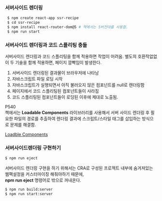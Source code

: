 ### 서버사이드 렌더링

```bash
 $ npm create react-app ssr-recipe
 $ cd ssr-recipe
 $ npm install react-router-dom@5 # 책에서는 5버전대를 사용함.
 $ npm run start
```

### 서버사이드 렌더링과 코드 스플리팅 충돌
서버사이드 렌더링과 코드 스플리팅을 함께 적용하면 작업이 어려움.
별도의 호환작없없이 두 기술을 함께 적용하면, 페이지 깜빡임이 발생한다.
1. 서버사이드 렌더링된 결과물이 브라우저에 나타남
2. 자바스크립트 파일 로딩 시작
3. 자바스크립트가 실행되면서 아직 불러오지 않은 컴포넌트를 null로 렌더링함
4. 페이지에서 코드 스플리팅된 컴포넌트들이 사라짐
5. 코드 스플리팅된 컴포넌트들이 로딩된 이후에 제대로 노출됨.

P540          
책에서는 **Loadable Components** 라이브러리를 사용해서 서버 사이드 렌더링 후 필요한 파일의 경로를 추출하여 렌더링 결과에 스크립트/스타일 태그를 삽입하는 방식으로 
문제를 해결함.

[Loadble Components](https://loadable-components.com/docs/getting-started/)


### 서버사이드렌더링 구현하기

```bash
$ npm run eject
```
서버사이드 렌더링 구현을 하기 위해서는 CRA로 구성된 프로젝트 내부에 숨겨져있는 웹팩설정을 커스터마이징 해줘야하기 때문에,  
**npm run eject** 명령어로 밖으로 꺼내온다.  

```bash
$ npm run build:server
$ npm run start:server
```